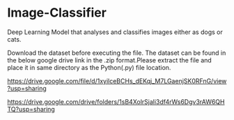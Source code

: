 # Image-Classifier
Deep Learning Model that analyses and classifies images either as dogs or cats.

Download the dataset before executing the file.
The dataset can be found in the below google drive link in the .zip format.Please extract the file and place it in same directory as the Python(.py) file location.

https://drive.google.com/file/d/1xyilceBCHs_dEKqj_M7LGaenjSK0RFnG/view?usp=sharing

https://drive.google.com/drive/folders/1sB4XolrSjali3df4rWs6Dgv3rAW6QHTQ?usp=sharing
